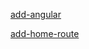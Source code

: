 [add-angular](https://github.com/Atekon/workshop-fe-seium18/compare/master...add-angular)

[add-home-route](https://github.com/Atekon/workshop-fe-seium18/compare/add-angular...add-home-route)
